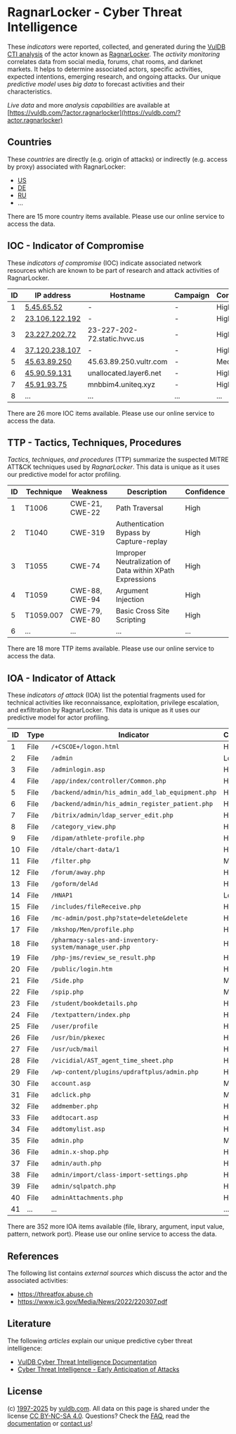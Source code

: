 # RagnarLocker - Cyber Threat Intelligence

These _indicators_ were reported, collected, and generated during the [VulDB CTI analysis](https://vuldb.com/?kb.cti) of the actor known as [RagnarLocker](https://vuldb.com/?actor.ragnarlocker). The _activity monitoring_ correlates data from social media, forums, chat rooms, and darknet markets. It helps to determine associated actors, specific activities, expected intentions, emerging research, and ongoing attacks. Our unique _predictive model_ uses _big data_ to forecast activities and their characteristics.

_Live data_ and more _analysis capabilities_ are available at [https://vuldb.com/?actor.ragnarlocker](https://vuldb.com/?actor.ragnarlocker)

## Countries

These _countries_ are directly (e.g. origin of attacks) or indirectly (e.g. access by proxy) associated with RagnarLocker:

* [US](https://vuldb.com/?country.us)
* [DE](https://vuldb.com/?country.de)
* [RU](https://vuldb.com/?country.ru)
* ...

There are 15 more country items available. Please use our online service to access the data.

## IOC - Indicator of Compromise

These _indicators of compromise_ (IOC) indicate associated network resources which are known to be part of research and attack activities of RagnarLocker.

ID | IP address | Hostname | Campaign | Confidence
-- | ---------- | -------- | -------- | ----------
1 | [5.45.65.52](https://vuldb.com/?ip.5.45.65.52) | - | - | High
2 | [23.106.122.192](https://vuldb.com/?ip.23.106.122.192) | - | - | High
3 | [23.227.202.72](https://vuldb.com/?ip.23.227.202.72) | 23-227-202-72.static.hvvc.us | - | High
4 | [37.120.238.107](https://vuldb.com/?ip.37.120.238.107) | - | - | High
5 | [45.63.89.250](https://vuldb.com/?ip.45.63.89.250) | 45.63.89.250.vultr.com | - | Medium
6 | [45.90.59.131](https://vuldb.com/?ip.45.90.59.131) | unallocated.layer6.net | - | High
7 | [45.91.93.75](https://vuldb.com/?ip.45.91.93.75) | mnbbim4.uniteq.xyz | - | High
8 | ... | ... | ... | ...

There are 26 more IOC items available. Please use our online service to access the data.

## TTP - Tactics, Techniques, Procedures

_Tactics, techniques, and procedures_ (TTP) summarize the suspected MITRE ATT&CK techniques used by _RagnarLocker_. This data is unique as it uses our predictive model for actor profiling.

ID | Technique | Weakness | Description | Confidence
-- | --------- | -------- | ----------- | ----------
1 | T1006 | CWE-21, CWE-22 | Path Traversal | High
2 | T1040 | CWE-319 | Authentication Bypass by Capture-replay | High
3 | T1055 | CWE-74 | Improper Neutralization of Data within XPath Expressions | High
4 | T1059 | CWE-88, CWE-94 | Argument Injection | High
5 | T1059.007 | CWE-79, CWE-80 | Basic Cross Site Scripting | High
6 | ... | ... | ... | ...

There are 18 more TTP items available. Please use our online service to access the data.

## IOA - Indicator of Attack

These _indicators of attack_ (IOA) list the potential fragments used for technical activities like reconnaissance, exploitation, privilege escalation, and exfiltration by RagnarLocker. This data is unique as it uses our predictive model for actor profiling.

ID | Type | Indicator | Confidence
-- | ---- | --------- | ----------
1 | File | `/+CSCOE+/logon.html` | High
2 | File | `/admin` | Low
3 | File | `/adminlogin.asp` | High
4 | File | `/app/index/controller/Common.php` | High
5 | File | `/backend/admin/his_admin_add_lab_equipment.php` | High
6 | File | `/backend/admin/his_admin_register_patient.php` | High
7 | File | `/bitrix/admin/ldap_server_edit.php` | High
8 | File | `/category_view.php` | High
9 | File | `/dipam/athlete-profile.php` | High
10 | File | `/dtale/chart-data/1` | High
11 | File | `/filter.php` | Medium
12 | File | `/forum/away.php` | High
13 | File | `/goform/delAd` | High
14 | File | `/HNAP1` | Low
15 | File | `/includes/fileReceive.php` | High
16 | File | `/mc-admin/post.php?state=delete&delete` | High
17 | File | `/mkshop/Men/profile.php` | High
18 | File | `/pharmacy-sales-and-inventory-system/manage_user.php` | High
19 | File | `/php-jms/review_se_result.php` | High
20 | File | `/public/login.htm` | High
21 | File | `/Side.php` | Medium
22 | File | `/spip.php` | Medium
23 | File | `/student/bookdetails.php` | High
24 | File | `/textpattern/index.php` | High
25 | File | `/user/profile` | High
26 | File | `/usr/bin/pkexec` | High
27 | File | `/usr/ucb/mail` | High
28 | File | `/vicidial/AST_agent_time_sheet.php` | High
29 | File | `/wp-content/plugins/updraftplus/admin.php` | High
30 | File | `account.asp` | Medium
31 | File | `adclick.php` | Medium
32 | File | `addmember.php` | High
33 | File | `addtocart.asp` | High
34 | File | `addtomylist.asp` | High
35 | File | `admin.php` | Medium
36 | File | `admin.x-shop.php` | High
37 | File | `admin/auth.php` | High
38 | File | `admin/import/class-import-settings.php` | High
39 | File | `admin/sqlpatch.php` | High
40 | File | `adminAttachments.php` | High
41 | ... | ... | ...

There are 352 more IOA items available (file, library, argument, input value, pattern, network port). Please use our online service to access the data.

## References

The following list contains _external sources_ which discuss the actor and the associated activities:

* https://threatfox.abuse.ch
* https://www.ic3.gov/Media/News/2022/220307.pdf

## Literature

The following _articles_ explain our unique predictive cyber threat intelligence:

* [VulDB Cyber Threat Intelligence Documentation](https://vuldb.com/?kb.cti)
* [Cyber Threat Intelligence - Early Anticipation of Attacks](https://www.scip.ch/en/?labs.20201022)

## License

(c) [1997-2025](https://vuldb.com/?kb.changelog) by [vuldb.com](https://vuldb.com/?kb.about). All data on this page is shared under the license [CC BY-NC-SA 4.0](https://creativecommons.org/licenses/by-nc-sa/4.0/). Questions? Check the [FAQ](https://vuldb.com/?kb.faq), read the [documentation](https://vuldb.com/?kb) or [contact us](https://vuldb.com/?contact)!
